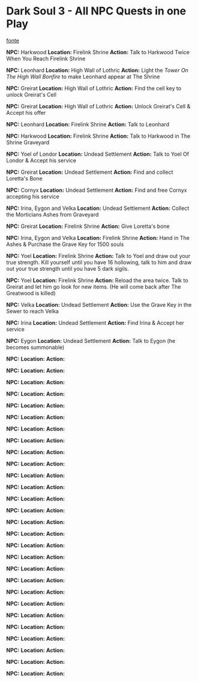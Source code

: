 

# Dark Soul 3 - All NPC Quests in one Play
[fonte](https://www.youtube.com/watch?v=q6iilFQefYc&ab_channel=xTGE)

**NPC:** Harkwood
**Location:** Firelink Shrine
**Action:** Talk to Harkwood Twice When You Reach Firelink Shrine

**NPC:** Leonhard
**Location:** High Wall of Lothric
**Action:** Light the *Tower On The High Wall Bonfire* to make Leonhard appear at The Shrine

**NPC:** Greirat
**Location:** High Wall of Lothric
**Action:** Find the cell key to unlock Greirat's Cell

**NPC:** Greirat
**Location:** High Wall of Lothric
**Action:** Unlock Greirat's Cell & Accept his offer

**NPC:** Leonhard
**Location:** Firelink Shrine
**Action:** Talk to Leonhard

**NPC:** Harkwood
**Location:** Firelink Shrine
**Action:** Talk to Harkwood in The Shrine Graveyard

**NPC:** Yoel of Londor
**Location:** Undead Settlement
**Action:** Talk to Yoel Of Londor & Accept his service

**NPC:** Greirat
**Location:** Undead Settlement
**Action:** Find and collect Loretta's Bone

**NPC:** Cornyx
**Location:** Undead Settlement
**Action:** Find and free Cornyx accepting his service

**NPC:** Irina, Eygon and Velka
**Location:** Undead Settlement
**Action:** Collect the Morticians Ashes from Graveyard

**NPC:** Greirat
**Location:** Firelink Shrine
**Action:** Give Loretta's bone

**NPC:** Irina, Eygon and Velka
**Location:** Firelink Shrine
**Action:** Hand in The Ashes & Purchase the Grave Key for 1500 souls

**NPC:** Yoel
**Location:** Firelink Shrine
**Action:** Talk to Yoel and draw out your true strength. Kill yourself until you have 16 hollowing, talk to him and draw out your true strength until you have 5 dark sigils.

**NPC:**  Yoel
**Location:** Firelink Shrine
**Action:** Reload the area twice. Talk to Greirat and let him go look for new items. (He will come back after The Greatwood is killed)

**NPC:** Velka
**Location:** Undead Settlement
**Action:** Use the Grave Key in the Sewer to reach Velka

**NPC:** Irina
**Location:** Undead Settlement
**Action:** Find Irina & Accept her service

**NPC:** Eygon
**Location:** Undead Settlement
**Action:** Talk to Eygon (he becomes summonable)

**NPC:** 
**Location:**
**Action:**

**NPC:**
**Location:**
**Action:**

**NPC:**
**Location:**
**Action:**

**NPC:**
**Location:**
**Action:**

**NPC:**
**Location:**
**Action:**

**NPC:**
**Location:**
**Action:**

**NPC:**
**Location:**
**Action:**

**NPC:**
**Location:**
**Action:**

**NPC:**
**Location:**
**Action:**

**NPC:**
**Location:**
**Action:**

**NPC:**
**Location:**
**Action:**

**NPC:**
**Location:**
**Action:**

**NPC:**
**Location:**
**Action:**

**NPC:**
**Location:**
**Action:**

**NPC:**
**Location:**
**Action:**

**NPC:**
**Location:**
**Action:**

**NPC:**
**Location:**
**Action:**

**NPC:**
**Location:**
**Action:**

**NPC:**
**Location:**
**Action:**

**NPC:**
**Location:**
**Action:**

**NPC:**
**Location:**
**Action:**

**NPC:**
**Location:**
**Action:**

**NPC:**
**Location:**
**Action:**

**NPC:**
**Location:**
**Action:**

**NPC:**
**Location:**
**Action:**

**NPC:**
**Location:**
**Action:**

**NPC:**
**Location:**
**Action:**

**NPC:**
**Location:**
**Action:**

